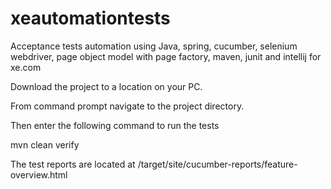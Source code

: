 # xeautomationtests

Acceptance tests automation using Java, spring, cucumber, selenium webdriver, page object model with page factory, maven, junit and intellij for xe.com

Download the project to a location on your PC.

From command prompt navigate to the project directory.

Then enter the following command to run the tests

mvn clean verify

The test reports are located at /target/site/cucumber-reports/feature-overview.html
